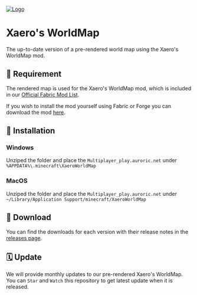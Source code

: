 <!-- Variables (this block will not be visible in the readme -->
[banner]: https://i.imgur.com/xB30pNm.png
[spigot]: https://github.com/auroric-platform/xaero-world-map/
<!-- End of variables block -->

[![Logo][banner]][spigot]

# Xaero's WorldMap
The up-to-date version of a pre-rendered world map using the Xaero's WorldMap mod.


## 🔗 Requirement
The rendered map is used for the Xaero's WorldMap mod, which is included in our [Official Fabric Mod List](https://github.com/auroric-platform/fabric-mods).

If you wish to install the mod yourself using Fabric or Forge you can download the mod [here](https://www.curseforge.com/minecraft/mc-mods/xaeros-world-map/files).


## 🔧 Installation
### Windows
Unziped the folder and place the `Multiplayer_play.auroric.net` under `%APPDATA%\.minecraft\XaeroWorldMap`

### MacOS
Unziped the folder and place the `Multiplayer_play.auroric.net` under `~/Library/Application Support/minecraft/XaeroWorldMap`


## 💾 Download
You can find the downloads for each version with their release notes in the [releases page](https://github.com/auroric-platform/xaero-world-map/releases).


## 🗓 Update
We will provide monthly updates to our pre-rendered Xaero's WorldMap. You can `Star` and `Watch` this repository to get latest update when it is released.
